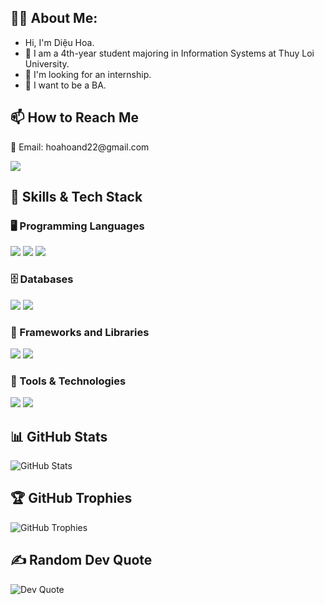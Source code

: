 <h2>👩‍💻 About Me:</h2>
<ul>
    <li> Hi, I'm Diệu Hoa.
    <li>🔭 I am a 4th-year student majoring in Information Systems at Thuy Loi University.</li>
    <li>🌱 I'm looking for an internship.</li>
    <li>👯 I want to be a BA.</li>
</ul>

<h2>📫 How to Reach Me</h2>
<p>📧 Email: hoahoand22@gmail.com</p>

[![](https://visitcount.itsvg.in/api?id=Dieu-Hoa&icon=0&color=0)](https://visitcount.itsvg.in)

<h2>🚀 Skills & Tech Stack</h2>

<h3>🖥️ Programming Languages</h3>
<p>
    <img src="https://img.shields.io/badge/C++-00599C?style=for-the-badge&logo=c%2B%2B&logoColor=white" class="badge" />
    <img src="https://img.shields.io/badge/C%23-239120?style=for-the-badge&logo=c-sharp&logoColor=white" class="badge" />
    <img src="https://img.shields.io/badge/Python-3776AB?style=for-the-badge&logo=python&logoColor=white" class="badge" />
</p>

<h3>🗄️ Databases</h3>
<p>
    <img src="https://img.shields.io/badge/MySQL-4479A1?style=for-the-badge&logo=mysql&logoColor=white" class="badge" />
    <img src="https://img.shields.io/badge/SQL%20Server-CC2927?style=for-the-badge&logo=microsoft-sql-server&logoColor=white" class="badge" />
</p>

<h3>🎯 Frameworks and Libraries</h3>
<p>
    <img src="https://img.shields.io/badge/React-61DAFB?style=for-the-badge&logo=react&logoColor=black" class="badge" />
    <img src="https://img.shields.io/badge/Laravel-FF2D20?style=for-the-badge&logo=laravel&logoColor=white" class="badge" />
</p>

<h3>🔧 Tools & Technologies</h3>
<p>
    <img src="https://img.shields.io/badge/GitHub-181717?style=for-the-badge&logo=github&logoColor=white" class="badge" />
    <img src="https://img.shields.io/badge/Figma-F24E1E?style=for-the-badge&logo=figma&logoColor=white" class="badge" />
</p>

<h2>📊 GitHub Stats</h2>
<p>
    <img src="https://github-readme-stats.vercel.app/api?username=DieuHoa&show_icons=true&theme=radical" alt="GitHub Stats" class="badge" />
</p>

<h2>🏆 GitHub Trophies</h2>
<p>
    <img src="https://github-profile-trophy.vercel.app/?username=DieuHoa&theme=radical&no-frame=true&no-bg=true&margin-w=4" alt="GitHub Trophies" class="badge" />
</p>

<h2>✍️ Random Dev Quote</h2>
<p>
    <img src="https://quotes-github-readme.vercel.app/api?type=horizontal&theme=dark" alt="Dev Quote" class="badge" />
</p>

